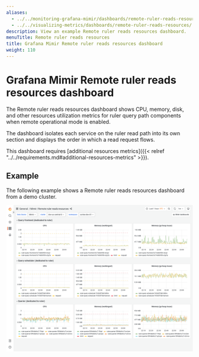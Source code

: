 ```yaml
---
aliases:
  - ../../monitoring-grafana-mimir/dashboards/remote-ruler-reads-resources/
  - ../../visualizing-metrics/dashboards/remote-ruler-reads-resources/
description: View an example Remote ruler reads resources dashboard.
menuTitle: Remote ruler reads resources
title: Grafana Mimir Remote ruler reads resources dashboard
weight: 110
---
```


# Grafana Mimir Remote ruler reads resources dashboard

The Remote ruler reads resources dashboard shows CPU, memory, disk, and other resources utilization metrics for ruler query path components when remote operational mode is enabled.

The dashboard isolates each service on the ruler read path into its own section and displays the order in which a read request flows.

This dashboard requires [additional resources metrics]({{< relref "../../requirements.md#additional-resources-metrics" >}}).

## Example

The following example shows a Remote ruler reads resources dashboard from a demo cluster.

![Grafana Mimir Remote ruler reads resources dashboard](mimir-remote-ruler-reads-resources.png)
